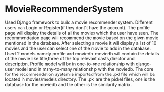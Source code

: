 # MovieRecommenderSystem
Used Django framework to build a movie recommender system. Different users can Login or Register(if they dont't have the account).
The profile page will display the details of all the movies which the user have seen.
The recommendation page will recommend the movie based on the given movie mentioned in the database.
After selecting a movie it will display a list of 10 movies and the user can select one of the movie to add in the database.
Used 2 models namely profile and moviedb.
moviedb will contain the details of the movie like title,three of the top relevant casts,director and description.
Profile model will be in one-to-one relationship with django-user model and in many-to-many relationship with the moviedb.
The core for the recommendation system is imported from the .pkl file which will be located in movies/models directory.
The .pkl are the pickel files, one is the database for the moviedb and the other is the similarity matrix.
